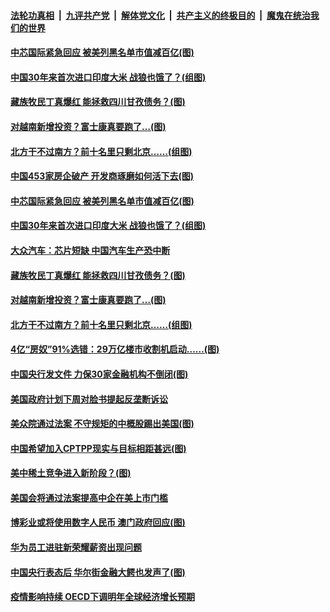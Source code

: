 

####  [法轮功真相](../../../../basic/blob/master/README.md?t=12050802) &nbsp;|&nbsp; [九评共产党](../../../../9ping.md/blob/master/README.md?t=12050802) &nbsp;|&nbsp; [解体党文化](../../../../jtdwh.md/blob/master/README.md?t=12050802)  &nbsp;|&nbsp; [共产主义的终极目的](../../../../gczydzjmd.md/blob/master/README.md?t=12050802) &nbsp;|&nbsp; [魔鬼在统治我们的世界](../../../../mgztzwmdsj.md/blob/master/README.md?t=12050802) 


#### [中芯国际紧急回应 被美列黑名单市值减百亿(图)](../pages/p5/954745.md?t=12050802) 

#### [中国30年来首次进口印度大米 战狼也饿了？(组图)](../pages/p5/954741.md?t=12050802) 

#### [藏族牧民丁真爆红 能拯救四川甘孜债务？(图)](../pages/p5/954677.md?t=12050802) 

#### [对越南新增投资？富士康真要跑了…(图)](../pages/p5/954673.md?t=12050802) 

#### [北方干不过南方？前十名里只剩北京……(组图)](../pages/p5/954667.md?t=12050802) 


#### [中国453家房企破产 开发商琢磨如何活下去(图)](../pages/p5/954731.md?t=12050802) 

#### [中芯国际紧急回应 被美列黑名单市值减百亿(图)](../pages/p5/954745.md?t=12050802) 

#### [中国30年来首次进口印度大米 战狼也饿了？(组图)](../pages/p5/954741.md?t=12050802) 

#### [大众汽车：芯片短缺 中国汽车生产恐中断](../pages/p5/954738.md?t=12050802) 

#### [藏族牧民丁真爆红 能拯救四川甘孜债务？(图)](../pages/p5/954677.md?t=12050802) 

#### [对越南新增投资？富士康真要跑了…(图)](../pages/p5/954673.md?t=12050802) 

#### [北方干不过南方？前十名里只剩北京……(组图)](../pages/p5/954667.md?t=12050802) 

#### [4亿“房奴”91%选错：29万亿楼市收割机启动……(图)](../pages/p5/954658.md?t=12050802) 

#### [中国央行发文件 力保30家金融机构不倒闭(图)](../pages/p5/954612.md?t=12050802) 

#### [美国政府计划下周对脸书提起反垄断诉讼](../pages/p5/954605.md?t=12050802) 

#### [美众院通过法案 不守规矩的中概股踢出美国(图)](../pages/p5/954597.md?t=12050802) 

#### [中国希望加入CPTPP现实与目标相距甚远(图)](../pages/p5/954528.md?t=12050802) 

#### [美中稀土竞争进入新阶段？(图)](../pages/p5/954524.md?t=12050802) 

#### [美国会将通过法案提高中企在美上市门槛](../pages/p5/954521.md?t=12050802) 


#### [博彩业或将使用数字人民币 澳门政府回应(图)](../pages/p5/954510.md?t=12050802) 

#### [华为员工进驻新荣耀薪资出现问题](../pages/p5/954508.md?t=12050802) 

#### [中国央行表态后 华尔街金融大鳄也发声了(图)](../pages/p5/954497.md?t=12050802) 

#### [疫情影响持续 OECD下调明年全球经济增长预期](../pages/p5/954487.md?t=12050802) 

